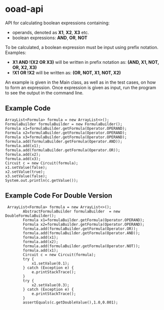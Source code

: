 # ooad-api

API for calculating boolean expressions containing:
 - operands, denoted as **X1**, **X2**, **X3** etc.
 - boolean expressions: **AND**, **OR**, **NOT**
 
To be calculated, a boolean expression must be input using prefix notation. Examples:

 - **X1 AND !(X2 OR X3)** will be written in prefix notation as: **(AND, X1, NOT, OR, X2, X3)**
 - **!X1 OR !X2** will be written as: **(OR, NOT, X1, NOT, X2)**


An example is given in the Main class, as well as in the test cases, on how to form an expression.
Once expression is given as input, run the program to see the output in the command line.


 ## Example Code

```
ArrayList<Formula> formula = new ArrayList<>();
FormulaBuilder formulaBuilder = new FormulaBuilder();
Formula x1=formulaBuilder.getFormula(Operator.OPERAND);
Formula x2=formulaBuilder.getFormula(Operator.OPERAND);
Formula x3=formulaBuilder.getFormula(Operator.OPERAND);
formula.add(formulaBuilder.getFormula(Operator.AND));
formula.add(x1);
formula.add(formulaBuilder.getFormula(Operator.OR));
formula.add(x2);
formula.add(x3);
Circuit c = new Circuit(formula);
x1.setValue(false);
x2.setValue(true);
x3.setValue(false);
System.out.println(c.getValue());
```
 ## Example Code For Double Version
```
 ArrayList<Formula> formula = new ArrayList<>();
        AbstractFormulaBuilder formulaBuilder  = new DoubleFormulaBuilder();
        Formula x1=formulaBuilder.getFormula(Operator.OPERAND);
        Formula x2=formulaBuilder.getFormula(Operator.OPERAND);
        formula.add(formulaBuilder.getFormula(Operator.OR));
        formula.add(formulaBuilder.getFormula(Operator.AND));
        formula.add(x1);
        formula.add(x2);
        formula.add(formulaBuilder.getFormula(Operator.NOT));
        formula.add(x1);
        Circuit c = new Circuit(formula);
        try {
            x1.setValue(0.1);
        } catch (Exception e) {
            e.printStackTrace();
        }
        try {
            x2.setValue(0.3);
        } catch (Exception e) {
            e.printStackTrace();
        }
        assertEquals(c.getDoubleValue(),1.0,0.001);
